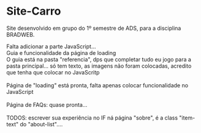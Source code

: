 # Site-Carro
 Site desenvolvido em grupo do 1º semestre de ADS, para a disciplina BRADWEB.

Falta adicionar a parte JavaScript...<br>
Guia e funcionalidade da página de loading<br>
O guia está na pasta  "referencia", dps que completar tudo eu jogo para a pasta principal... só tem texto, as imagens não foram colocadas, acredito que tenha que colocar no JavaScritp<br><br>
Página de "loading" está pronta, falta apenas colocar funcionalidade no JavaScript<br><br>
Página de FAQs: quase pronta...<br><br>
TODOS: escrever sua experiência no IF ná página "sobre", é a class "item-text" do "about-list"....